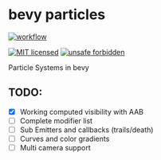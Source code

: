 <!-- cargo-sync-readme start -->

# bevy particles

[![workflow](https://github.com/ManevilleF/bevy_particles/actions/workflows/rust.yml/badge.svg)](https://github.com/ManevilleF/bevy_particles/actions/workflows/rust.yml)

[![MIT licensed](https://img.shields.io/badge/license-MIT-blue.svg)](./LICENSE)
[![unsafe forbidden](https://img.shields.io/badge/unsafe-forbidden-success.svg)](https://github.com/rust-secure-code/safety-dance/)

Particle Systems in bevy

## TODO:

- [x] Working computed visibility with AAB
- [ ] Complete modifier list
- [ ] Sub Emitters and callbacks (trails/death)
- [ ] Curves and color gradients
- [ ] Multi camera support

<!-- cargo-sync-readme end -->